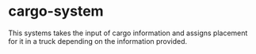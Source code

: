# cargo-system
This systems takes the input of cargo information and assigns placement for it in a truck depending on the information provided.
